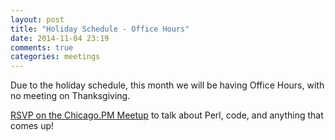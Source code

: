 ```yaml
---
layout: post
title: "Holiday Schedule - Office Hours"
date: 2014-11-04 23:19
comments: true
categories: meetings
---
```

Due to the holiday schedule, this month we will be having Office Hours, with no meeting on Thanksgiving.

[RSVP on the Chicago.PM Meetup](http://www.meetup.com/ChicagoPM/events/216964242/) to talk about Perl, code, and anything that comes up!
